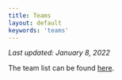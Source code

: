 ```yaml
---
title: Teams
layout: default
keywords: 'teams'
---
```


*Last updated: January 8, 2022*

The team list can be found [here](docs/MIT_Sci_Oly_2022_Teams.pdf).

